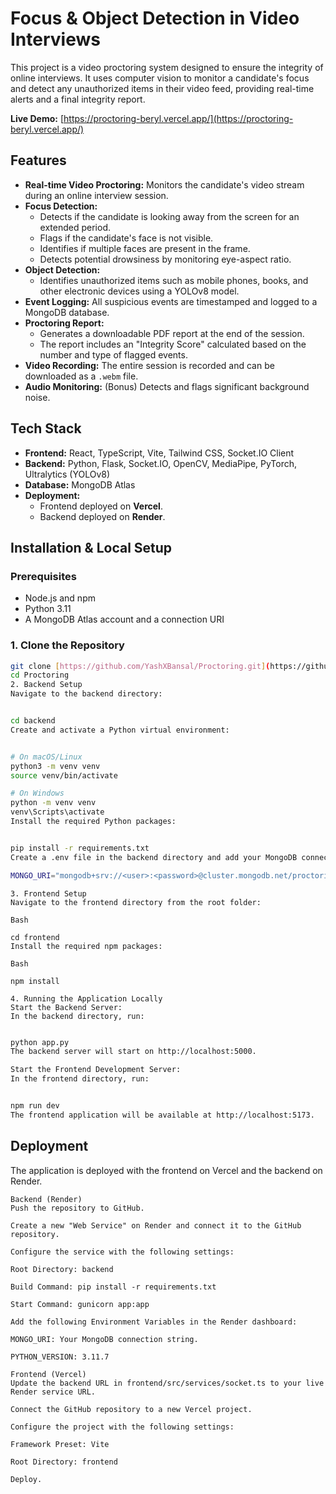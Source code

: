 # Focus & Object Detection in Video Interviews

This project is a video proctoring system designed to ensure the integrity of online interviews. It uses computer vision to monitor a candidate's focus and detect any unauthorized items in their video feed, providing real-time alerts and a final integrity report.

**Live Demo:** [https://proctoring-beryl.vercel.app/](https://proctoring-beryl.vercel.app/)

## Features

* **Real-time Video Proctoring:** Monitors the candidate's video stream during an online interview session.
* **Focus Detection:**
    * Detects if the candidate is looking away from the screen for an extended period.
    * Flags if the candidate's face is not visible.
    * Identifies if multiple faces are present in the frame.
    * Detects potential drowsiness by monitoring eye-aspect ratio.
* **Object Detection:**
    * Identifies unauthorized items such as mobile phones, books, and other electronic devices using a YOLOv8 model.
* **Event Logging:** All suspicious events are timestamped and logged to a MongoDB database.
* **Proctoring Report:**
    * Generates a downloadable PDF report at the end of the session.
    * The report includes an "Integrity Score" calculated based on the number and type of flagged events.
* **Video Recording:** The entire session is recorded and can be downloaded as a `.webm` file.
* **Audio Monitoring:** (Bonus) Detects and flags significant background noise.

## Tech Stack

* **Frontend:** React, TypeScript, Vite, Tailwind CSS, Socket.IO Client
* **Backend:** Python, Flask, Socket.IO, OpenCV, MediaPipe, PyTorch, Ultralytics (YOLOv8)
* **Database:** MongoDB Atlas
* **Deployment:**
    * Frontend deployed on **Vercel**.
    * Backend deployed on **Render**.

## Installation & Local Setup

### Prerequisites

* Node.js and npm
* Python 3.11
* A MongoDB Atlas account and a connection URI

### 1. Clone the Repository

```bash
git clone [https://github.com/YashXBansal/Proctoring.git](https://github.com/YashXBansal/Proctoring.git)
cd Proctoring
2. Backend Setup
Navigate to the backend directory:
```
```Bash

cd backend
Create and activate a Python virtual environment:
```
```Bash

# On macOS/Linux
python3 -m venv venv
source venv/bin/activate

# On Windows
python -m venv venv
venv\Scripts\activate
Install the required Python packages:
```
```Bash

pip install -r requirements.txt
Create a .env file in the backend directory and add your MongoDB connection string:

MONGO_URI="mongodb+srv://<user>:<password>@cluster.mongodb.net/proctoringDB"
```
```
3. Frontend Setup
Navigate to the frontend directory from the root folder:
```
```
Bash

cd frontend
Install the required npm packages:
```
```
Bash

npm install
```

```
4. Running the Application Locally
Start the Backend Server:
In the backend directory, run:
```

```Bash

python app.py
The backend server will start on http://localhost:5000.

Start the Frontend Development Server:
In the frontend directory, run:
```

```Bash

npm run dev
The frontend application will be available at http://localhost:5173.
```


##  Deployment

The application is deployed with the frontend on Vercel and the backend on Render.
```
Backend (Render)
Push the repository to GitHub.

Create a new "Web Service" on Render and connect it to the GitHub repository.

Configure the service with the following settings:

Root Directory: backend

Build Command: pip install -r requirements.txt

Start Command: gunicorn app:app

Add the following Environment Variables in the Render dashboard:

MONGO_URI: Your MongoDB connection string.

PYTHON_VERSION: 3.11.7
```
```
Frontend (Vercel)
Update the backend URL in frontend/src/services/socket.ts to your live Render service URL.

Connect the GitHub repository to a new Vercel project.

Configure the project with the following settings:

Framework Preset: Vite

Root Directory: frontend

Deploy.
```
